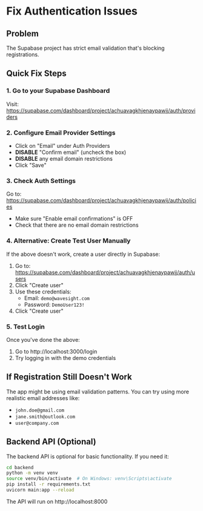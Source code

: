 # Fix Authentication Issues

## Problem
The Supabase project has strict email validation that's blocking registrations.

## Quick Fix Steps

### 1. Go to your Supabase Dashboard
Visit: https://supabase.com/dashboard/project/achuavagkhjenaypawij/auth/providers

### 2. Configure Email Provider Settings
- Click on "Email" under Auth Providers
- **DISABLE** "Confirm email" (uncheck the box)
- **DISABLE** any email domain restrictions
- Click "Save"

### 3. Check Auth Settings
Go to: https://supabase.com/dashboard/project/achuavagkhjenaypawij/auth/policies
- Make sure "Enable email confirmations" is OFF
- Check that there are no email domain restrictions

### 4. Alternative: Create Test User Manually
If the above doesn't work, create a user directly in Supabase:

1. Go to: https://supabase.com/dashboard/project/achuavagkhjenaypawij/auth/users
2. Click "Create user"
3. Use these credentials:
   - Email: `demo@wavesight.com`
   - Password: `DemoUser123!`
4. Click "Create user"

### 5. Test Login
Once you've done the above:
1. Go to http://localhost:3000/login
2. Try logging in with the demo credentials

## If Registration Still Doesn't Work

The app might be using email validation patterns. You can try using more realistic email addresses like:
- `john.doe@gmail.com`
- `jane.smith@outlook.com`
- `user@company.com`

## Backend API (Optional)

The backend API is optional for basic functionality. If you need it:

```bash
cd backend
python -m venv venv
source venv/bin/activate  # On Windows: venv\Scripts\activate
pip install -r requirements.txt
uvicorn main:app --reload
```

The API will run on http://localhost:8000
